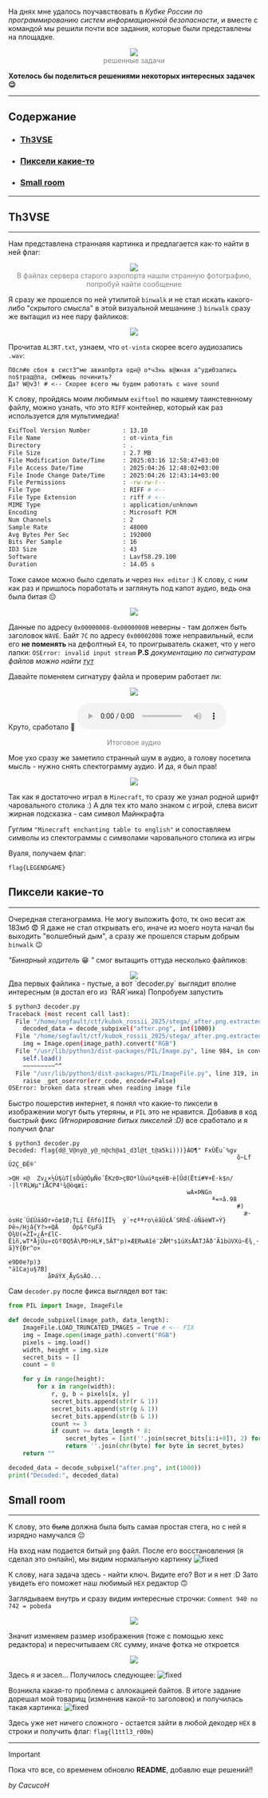 На днях мне удалось поучавствовать в *Кубке России по программированию систем информационной безопасности*, и вместе с командой мы решили почти все задания, которые были представлены на площадке.

<center>
	<img src="../sources/KRCTF_2025/stat.png">
		<br>
	<font color="grey">решенные задачи</font>
</center>

**Хотелось бы поделиться решениями некоторых интересных задачек 😉**

---
## Содержание
- ### [Th3VSE](##Th3VSE)
- ### [Пиксели какие-то](##Пиксели%20какие-то)
- ### [Small room](##Small%20room)

---
## Th3VSE
---
Нам представлена страннаяя картинка и предлагается как-то найти в ней флаг:

<center>
	<img src="../sources/KRCTF_2025/fau1ty.png">
		<br>
	<font color="grey">В файлах сервера старого аэропорта нашли странную фотографию, попробуй найти сообщение</font>
</center>

Я сразу же прошелся по ней утилитой `binwalk` и не стал искать какого-либо "скрытого смысла" в этой визуальной мешанине :)
`binwalk` сразу же вытащил из нее пару файликов:

<center><img src="../sources/KRCTF_2025/Pasted%20image%2020250427132206.png"></center>

Прочитав `AL3RT.txt`, узнаем, что `ot-vinta` скорее всего аудиозапись `.wav`:
```text
П0сл#е сбоя в сист3^ме авиап0рта одн@ о*ч3нь в@жная а^уди0запись по$трад@ла, см0жешь починить?
Да? W@v3! # <-- Скорее всего мы будем работать с wave sound
```

К слову, пройдясь моим любимым `exiftool` по нашему таинстевнному файлу, можно узнать, что это `RIFF` контейнер, который как раз используется для мультимедиа!
```bash
ExifTool Version Number         : 13.10
File Name                       : ot-vinta_fin
Directory                       : .
File Size                       : 2.7 MB
File Modification Date/Time     : 2025:03:16 12:58:47+03:00
File Access Date/Time           : 2025:04:26 12:48:02+03:00
File Inode Change Date/Time     : 2025:04:26 12:43:14+03:00
File Permissions                : -rw-rw-r--
File Type                       : RIFF # <-- 
File Type Extension             : riff # <--
MIME Type                       : application/unknown
Encoding                        : Microsoft PCM
Num Channels                    : 2
Sample Rate                     : 48000
Avg Bytes Per Sec               : 192000
Bits Per Sample                 : 16
ID3 Size                        : 43
Software                        : Lavf58.29.100
Duration                        : 14.05 s
```

Тоже самое можно было сделать и через `Hex editor` :)
К слову, с ним как раз и пришлось поработать и заглянуть под капот аудио, ведь она была битая 😔
<center>
	<img src="../sources/KRCTF_2025/Pasted image 20250427140901.png">
</center>

Данные по адресу `0x00000008-0x0000000B` неверны - там должен быть заголовок `WAVE`. Байт `7C` по адресу `0x00002008` тоже неправильный, если его **не поменять** на дефолтный `E4`, то проигрыватель скажет, что у него лапки: `OSError: invalid input stream` 
**P.S** *документацию по сигнатурам файлов можно найти [тут](https://en.wikipedia.org/wiki/List_of_file_signatures)*

Давайте поменяем сигнатуру файла и проверим работает ли:
<center>
	<img src="../sources/KRCTF_2025/Pasted image 20250427142140.png">
</center>

Круто, сработало 🤩
![ot_vinta](../sources/KRCTF_2025/fixed.wav)
<center><font color="grey">Итоговое аудио</font></center>

Мое ухо сразу же заметило странный шум в аудио, а голову посетила мысль - нужно снять спектограмму аудио. И да, я был прав!
<center>
	<img src="../sources/KRCTF_2025/specto.png">
</center>

Так как я достаточно играл в `Minecraft`, то сразу же узнал родной шрифт чаровального столика :)
А для тех кто мало знаком с игрой, слева висит жирная подсказка - сам символ Майнкрафта

Гуглим `"Minecraft enchanting table to english"` и сопоставляем символы из спектограммы с символами чаровального столика из игры

Вуаля, получаем флаг:
```
flag{LEGENDGAME}
```
## Пиксели какие-то
---
Очередная стеганограмма. Не могу выложить фото, тк оно весит аж 183мб 😨
Я даже не стал открывать его, иначе из моего ноута начал бы выходить "волшебный дым", а сразу же прошелся старым добрым `binwalk` 😉

*"Бинарный ходитель* 😁 *"* смог вытащить оттуда несколько файликов:
<center>
	<img src="../sources/KRCTF_2025/Pasted image 20250427145927.png">
</center>
Два первых файлика - пустые, а вот `decoder.py` выглядит вполне интересным (я достал его из `RAR`ника)
Попробуем запустить

```bash
$ python3 decoder.py
Traceback (most recent call last):
  File "/home/segfault/ctf/kubok_rossii_2025/stega/_after.png.extracted/decoder.py", line 22, in <module>
    decoded_data = decode_subpixel("after.png", int(1000))
  File "/home/segfault/ctf/kubok_rossii_2025/stega/_after.png.extracted/decoder.py", line 4, in decode_subpixel
    img = Image.open(image_path).convert("RGB")
  File "/usr/lib/python3/dist-packages/PIL/Image.py", line 984, in convert
    self.load()
    ~~~~~~~~~^^
  File "/usr/lib/python3/dist-packages/PIL/ImageFile.py", line 319, in load
    raise _get_oserror(err_code, encoder=False)
OSError: broken data stream when reading image file
```

Быстро пошерстив интернет, я понял что какие-то пиксели в изображении могут быть утеряны, и `PIL` это не нравится. Добавив в код быстрый фикс *(Игнорирование битых пикселей :D)* все сработало и я получил флаг
```
$ python3 decoder.py
Decoded: flag{d@_V@ny@_y@_n@ch@a1_d3l@t_t@a5ki)))}ÀO¶" FxÙËu`%gv
                                                                õ~Lf	Ü2Ç_ÐÊ®¯
                                                                                >QH ×@	Zv¿×½Ù§ùT[sÔü@ÓµÑo´ËKz0>çBO*lÙuúªq±éB·è[Ûd(Ëtí#¥+È·k$n/·|l␦RLWµ"íÅCP4¹¾@òqæï:
                                                  wÁ×ÞNGn
                                                         ª=¤â.98
                                                                #)
                                                                  æ­òsH¢´Ù£ÚäáOr«ôæîØ;TLï Êñfó]ÏÏ½	ý´÷¢ªªro\ëãÙ¢Ä´SRh­Ê-öÑäèWT»Ý}Þê»/Hjâ{Y?>+QÄ	Öp&␦©µFã
Ó¾U(=ZÏ»¿Ä÷£lC-Êìñ,wT*ÄjÜu­»¢G␦ÐQ5Â\PÐ÷HL¥,5ÂT°p)×ÆERwAîé¨2ÅM°s1úXsÅATJÂð¯Ã1búVXú~É¾¸·0`|ã}Ý{Ðr^o×
                                                                                                  e9D0e?p)3­
"äîCaju§7B]
           åÞáÝX¸ÅyGsÄO...

```

Сам `decoder.py` после фикса выглядел вот так:
```python
from PIL import Image, ImageFile

def decode_subpixel(image_path, data_length):
    ImageFile.LOAD_TRUNCATED_IMAGES = True # <-- FIX
    img = Image.open(image_path).convert("RGB")
    pixels = img.load()
    width, height = img.size
    secret_bits = []
    count = 0

    for y in range(height):
        for x in range(width):
            r, g, b = pixels[x, y]
            secret_bits.append(str(r & 1))
            secret_bits.append(str(g & 1))
            secret_bits.append(str(b & 1))
            count += 3
            if count >= data_length * 8:
                secret_bytes = [int(''.join(secret_bits[i:i+8]), 2) for i in range(0, data_length*8, 8)]
                return ''.join(chr(byte) for byte in secret_bytes)
    return ""

decoded_data = decode_subpixel("after.png", int(1000))
print("Decoded:", decoded_data)
```
## Small room
---
К слову, это  ~~была~~ должна была быть самая простая стега, но с ней я изрядно намучался 😔

На вход нам подается битый `png` файл. После его восстановления (я сделал это онлайн), мы видим нормальную картинку
![fixed](../sources/KRCTF_2025/fixed.png)

К слову, нага задача здесь - найти ключ. Видите его? Вот и я нет :D
Зато увидеть его поможет наш любимый `HEX` редактор 🙃

Заглядываем внутрь и сразу видим интересные строчки: `Comment 940 no 742 = pobeda`
<center>
	<img src="../sources/KRCTF_2025/Pasted image 20250427155713.png">
</center>

Значит изменяем размер изображения (тоже с помощью хекс редактора) и пересчитываем `CRC` сумму, иначе фотка не откроется
<center>
	<img src="../sources/KRCTF_2025/Pasted image 20250427160006.png">
</center>

Здесь я и засел... Получилось следующее:
![fixed](../sources/KRCTF_2025/output.png)

Возникла какая-то проблема с аллокацией байтов. В итоге задание дорешал мой товарищ (измненив какой-то заголовок) и получилась такая картинка:
![fixed](../sources/KRCTF_2025/photo_2025-04-27_16-08-35.jpg)

Здесь уже нет ничего сложного - остается зайти в любой декодер `HEX` в строки и получить флаг: `flag{l1ttl3_r00m}`

---
> [!Important]
> Пока что все, со временем обновлю **README**, добавлю еще решений!!

*by CacucoH*